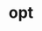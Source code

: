 ---
category: 3-letters
denotation: null
name: opt
reference_link: https://www.etymonline.com/word/opt
root_language: null
root_name: null
title: opt
type: free
word_sums:
- respelling: opt
  sum: 'Opt + '
---